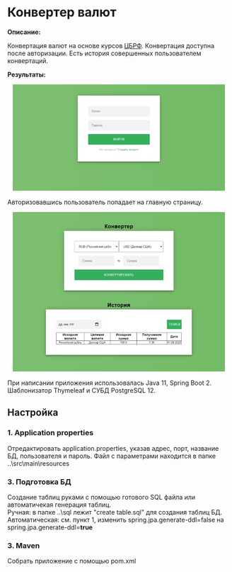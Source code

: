 # Конвертер валют

**Описание:**

Конвертация валют на основе курсов [ЦБРФ](http://www.cbr.ru/scripts/XML_daily.asp). Конвертация доступна после авторизации. Есть история совершенных пользователем конвертаций.

**Результаты:**

<p align="center">
  <img width="480" height="240" src="login.jpg">
</p>

Авторизовавшись пользователь попадает на главную страницу.

<p align="center">
  <img width="480" height="360" src="converter.jpg">
</p>

 При написании приложения использовалась Java 11, Spring Boot 2. Шаблонизатор Thymeleaf и СУБД PostgreSQL 12.

## Настройка
### 1. Application properties
Отредактировать application.properties, указав адрес, порт, название БД, пользователя и пароль. Файл с параметрами находится в папке ..\src\main\resources

### 3. Подготовка БД
Создание таблиц руками с помощью готового SQL файла или автоматичекая генерация таблиц.  
Ручная: в папке ..\sql лежит "create table.sql" для создания таблиц БД.  
Автоматическая: см. пункт 1, изменить spring.jpa.generate-ddl=false на spring.jpa.generate-ddl=**true**

### 3. Maven
Собрать приложение с помощью pom.xml
